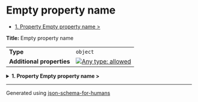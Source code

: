 # Empty property name

- [1. Property Empty property name >](#root)

**Title:** Empty property name

|                           |                                                                                                                                   |
| ------------------------- | --------------------------------------------------------------------------------------------------------------------------------- |
| **Type**                  | `object`                                                                                                                          |
| **Additional properties** | [![Any type: allowed](https://img.shields.io/badge/Any%20type-allowed-green)](# "Additional Properties of any type are allowed.") |

<details>
<summary>
<strong> <a name="root"></a>1. Property Empty property name ></strong>  

</summary>
<blockquote>

|          |          |
| -------- | -------- |
| **Type** | `string` |

**Description:** I don't know why you would want an empty property 🤷

</blockquote>
</details>

----------------------------------------------------------------------------------------------------------------------------
Generated using [json-schema-for-humans](https://github.com/coveooss/json-schema-for-humans)